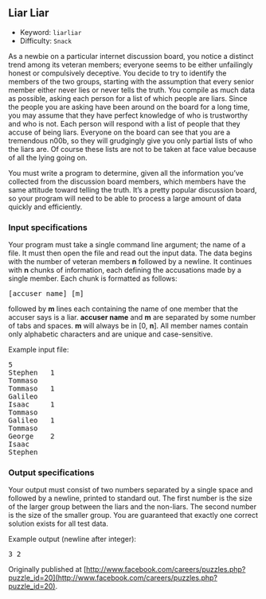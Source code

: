 ## Liar Liar

  * Keyword:     `liarliar`
  * Difficulty:  `Snack`

As a newbie on a particular internet discussion board, you notice a distinct trend among its veteran members; everyone seems to be either unfailingly honest or compulsively deceptive. You decide to try to identify the members of the two groups, starting with the assumption that every senior member either never lies or never tells the truth. You compile as much data as possible, asking each person for a list of which people are liars. Since the people you are asking have been around on the board for a long time, you may assume that they have perfect knowledge of who is trustworthy and who is not. Each person will respond with a list of people that they accuse of being liars. Everyone on the board can see that you are a tremendous n00b, so they will grudgingly give you only partial lists of who the liars are. Of course these lists are not to be taken at face value because of all the lying going on.

You must write a program to determine, given all the information you’ve collected from the discussion board members, which members have the same attitude toward telling the truth. It’s a pretty popular discussion board, so your program will need to be able to process a large amount of data quickly and efficiently.

### Input specifications

Your program must take a single command line argument; the name of a file. It must then open the file and read out the input data. The data begins with the number of veteran members **n** followed by a newline. It continues with **n** chunks of information, each defining the accusations made by a single member. Each chunk is formatted as follows:

<pre>
[accuser name] [m]
</pre>

followed by **m** lines each containing the name of one member that the accuser says is a liar. **accuser name** and **m** are separated by some number of tabs and spaces. **m** will always be in [0, **n**]. All member names contain only alphabetic characters and are unique and case-sensitive.

Example input file:
<pre>
5
Stephen   1
Tommaso
Tommaso   1
Galileo
Isaac     1
Tommaso
Galileo   1
Tommaso
George    2
Isaac
Stephen
</pre>

### Output specifications

Your output must consist of two numbers separated by a single space and followed by a newline, printed to standard out. The first number is the size of the larger group between the liars and the non-liars. The second number is the size of the smaller group. You are guaranteed that exactly one correct solution exists for all test data.

Example output (newline after integer):

<pre>
3 2
</pre>

Originally published at [http://www.facebook.com/careers/puzzles.php?puzzle_id=20](http://www.facebook.com/careers/puzzles.php?puzzle_id=20).
